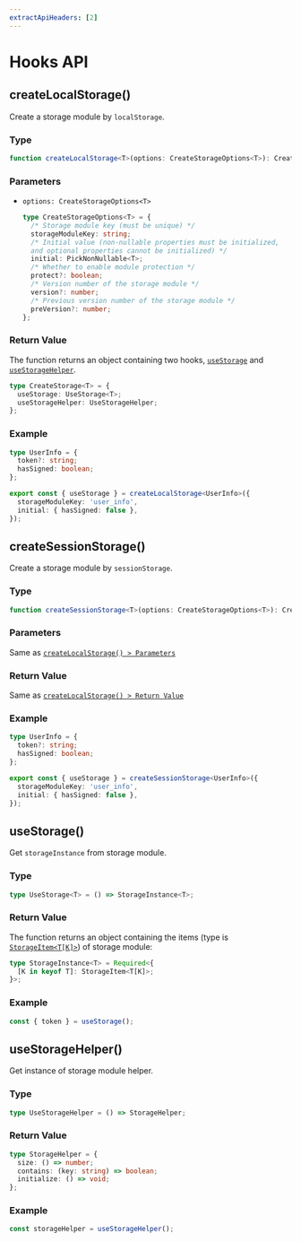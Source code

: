 ```yaml
---
extractApiHeaders: [2]
---
```


# Hooks API

## createLocalStorage()

Create a storage module by `localStorage`.

### Type

```ts
function createLocalStorage<T>(options: CreateStorageOptions<T>): CreateStorage<T>;
```

### Parameters

- `options: CreateStorageOptions<T>`

  ```ts
  type CreateStorageOptions<T> = {
    /* Storage module key (must be unique) */
    storageModuleKey: string;
    /* Initial value (non-nullable properties must be initialized, 
    and optional properties cannot be initialized) */
    initial: PickNonNullable<T>;
    /* Whether to enable module protection */
    protect?: boolean;
    /* Version number of the storage module */
    version?: number;
    /* Previous version number of the storage module */
    preVersion?: number;
  };
  ```

### Return Value

The function returns an object containing two hooks, [`useStorage`](#usestorage) and [`useStorageHelper`](#usestoragehelper).

```ts
type CreateStorage<T> = {
  useStorage: UseStorage<T>;
  useStorageHelper: UseStorageHelper;
};
```

### Example

```ts
type UserInfo = {
  token?: string;
  hasSigned: boolean;
};

export const { useStorage } = createLocalStorage<UserInfo>({
  storageModuleKey: 'user_info',
  initial: { hasSigned: false },
});
```

## createSessionStorage()

Create a storage module by `sessionStorage`.

### Type

```ts
function createSessionStorage<T>(options: CreateStorageOptions<T>): CreateStorage<T>;
```

### Parameters

Same as [`createLocalStorage() > Parameters`](#parameters)

### Return Value

Same as [`createLocalStorage() > Return Value`](#return-value)

### Example

```ts
type UserInfo = {
  token?: string;
  hasSigned: boolean;
};

export const { useStorage } = createSessionStorage<UserInfo>({
  storageModuleKey: 'user_info',
  initial: { hasSigned: false },
});
```

## useStorage()

Get `storageInstance` from storage module.

### Type

```ts
type UseStorage<T> = () => StorageInstance<T>;
```

### Return Value

The function returns an object containing the items (type is [`StorageItem<T[K]>`](../type-definition/hooks.html#storageitem)) of storage module:

```ts
type StorageInstance<T> = Required<{
  [K in keyof T]: StorageItem<T[K]>;
}>;
```

### Example

```ts
const { token } = useStorage();
```

## useStorageHelper()

Get instance of storage module helper.

### Type

```ts
type UseStorageHelper = () => StorageHelper;
```

### Return Value

```ts
type StorageHelper = {
  size: () => number;
  contains: (key: string) => boolean;
  initialize: () => void;
};
```

### Example

```ts
const storageHelper = useStorageHelper();
```
